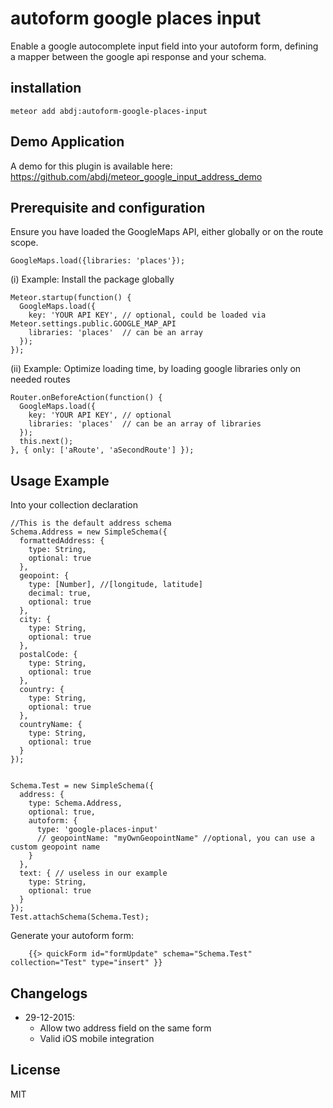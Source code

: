 # autoform google places input

Enable a google autocomplete input field into your autoform form, defining a mapper between the google api response and your schema. 

## installation
```
meteor add abdj:autoform-google-places-input
```

## Demo Application
A demo for this plugin is available here: https://github.com/abdj/meteor_google_input_address_demo


## Prerequisite and configuration
Ensure you have loaded the GoogleMaps API, either globally or on the route scope. 
```
GoogleMaps.load({libraries: 'places'});
```

(i) Example: Install the package globally
```
Meteor.startup(function() {
  GoogleMaps.load({
    key: 'YOUR API KEY', // optional, could be loaded via Meteor.settings.public.GOOGLE_MAP_API
    libraries: 'places'  // can be an array
  });
});
```

(ii) Example: Optimize loading time, by loading google libraries only on needed routes
```
Router.onBeforeAction(function() {
  GoogleMaps.load({
    key: 'YOUR API KEY', // optional
    libraries: 'places'  // can be an array of libraries
  });
  this.next();
}, { only: ['aRoute', 'aSecondRoute'] });
```


## Usage Example

Into your collection declaration
```
//This is the default address schema
Schema.Address = new SimpleSchema({
  formattedAddress: {
    type: String,
    optional: true
  },
  geopoint: {
    type: [Number], //[longitude, latitude]
    decimal: true,
    optional: true
  },
  city: {
    type: String,
    optional: true
  },
  postalCode: {
    type: String,
    optional: true
  },
  country: {
    type: String,
    optional: true
  },
  countryName: {
    type: String,
    optional: true
  }
});


Schema.Test = new SimpleSchema({
  address: {
    type: Schema.Address,
    optional: true,
    autoform: {
      type: 'google-places-input'
      // geopointName: "myOwnGeopointName" //optional, you can use a custom geopoint name
    }
  },
  text: { // useless in our example
    type: String,
    optional: true
  }
});
Test.attachSchema(Schema.Test);
```

Generate your autoform form: 
```
    {{> quickForm id="formUpdate" schema="Schema.Test" collection="Test" type="insert" }}
```


## Changelogs
  * 29-12-2015:
     * Allow two address field on the same form
     * Valid iOS mobile integration

## License 
MIT
